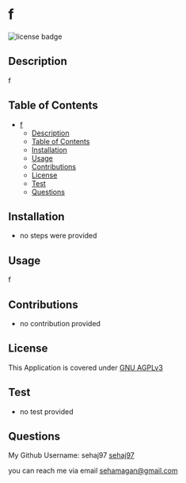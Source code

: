# f

![license badge](https://img.shields.io/badge/GNU%20AGPLv3-100%25-blue)
  
## Description
  
f
  
## Table of Contents

- [f](#f)
  - [Description](#description)
  - [Table of Contents](#table-of-contents)
  - [Installation](#installation)
  - [Usage](#usage)
  - [Contributions](#contributions)
  - [License](#license)
  - [Test](#test)
  - [Questions](#questions)
  
## Installation
  
* no steps were provided

  
## Usage
  
f

## Contributions
  
* no contribution provided


## License

This Application is covered under [GNU AGPLv3](https://choosealicense.com/licenses/agpl-3.0/)

## Test
  
* no test provided


## Questions

My Github Username: sehaj97
[sehaj97](https://github.com/sehaj97)

you can reach me via email [sehamagan@gmail.com](mailto:sehamagan@gmail.com)

